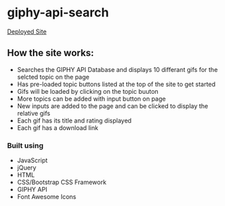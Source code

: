 # giphy-api-search
[Deployed Site](https://beausimpson.github.io/giphy-api-search/)

## How the site works:
- Searches the GIPHY API Database and displays 10 differant gifs for the selcted topic on the page
- Has pre-loaded topic buttons listed at the top of the site to get started
- Gifs will be loaded by clicking on the topic buuton
- More topics can be added with input button on page
- New inputs are added to the page and can be clicked to display the relative gifs
- Each gif has its title and rating displayed
- Each gif has a download link


### Built using 
- JavaScript
- jQuery
- HTML
- CSS/Bootstrap CSS Framework 
- GIPHY API
- Font Awesome Icons
